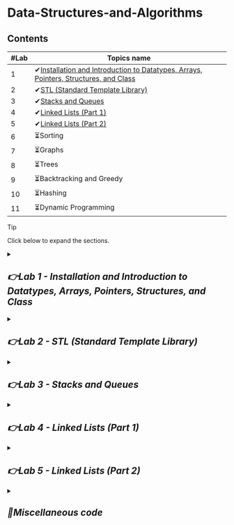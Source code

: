 # Data-Structures-and-Algorithms
## Contents
| #Lab  | Topics name |
| ------------- | ------------- |
| 1 | ✔[Installation and Introduction to Datatypes, Arrays, Pointers, Structures, and Class](https://github.com/shahidul034/Data-Structures-and-Algorithm-Tutorial/blob/main/README.md#lab-1) |
| 2 | ✔[STL (Standard Template Library)](https://github.com/shahidul034/Data-Structures-and-Algorithm-Tutorial/blob/main/README.md#lab-2) |
| 3 | ✔[Stacks and Queues](https://github.com/shahidul034/Data-Structures-and-Algorithm-Tutorial/blob/main/README.md#lab-3) |
| 4 | ✔[Linked Lists (Part 1)](https://github.com/shahidul034/Data-Structures-and-Algorithm-Tutorial?tab=readme-ov-file#lab-4)|
| 5 | ✔[Linked Lists (Part 2)](https://github.com/shahidul034/Data-Structures-and-Algorithm-Tutorial?tab=readme-ov-file#lab-5) |
| 6 | ⏳Sorting |
| 7 | ⏳Graphs|
| 8 | ⏳Trees |
| 9 | ⏳Backtracking and Greedy |
| 10 | ⏳Hashing |
| 11 | ⏳Dynamic Programming |
> [!TIP]
> Click below to expand the sections.

<!--
- [x] [Lab1: Installation and Introduction to Datatypes, Arrays, Pointers, Structures and Class](https://github.com/shahidul034/Data-Structures-and-Algorithm-Tutorial/blob/main/README.md#lab1)
- [x] [Lab2: STL](https://github.com/shahidul034/Data-Structures-and-Algorithm-Tutorial/blob/main/README.md#lab2)
- [ ] Lab3: Stacks and Queues
- [ ] Lab4: Linked Lists (Part 1)
- [ ] Lab5: Linked Lists (Part 2)
- [ ] Lab6: Sorting
- [ ] Lab7: Graphs
- [ ] Lab8: Dynamic Programming
- [ ] Lab9: Trees
- [ ] Lab10: Backtracking and Greedy
- [ ] Lab11: Hashing
-->
<details>
 
<summary><h2><i>👉Lab 1 - Installation and Introduction to Datatypes, Arrays, Pointers, Structures, and Class</i></h2></summary>
 
## 🚀Installation
⬇️[Codeblocks](https://www.codeblocks.org/downloads/binaries/)

File: codeblocks-20.03mingw-setup.exe
## 🎯Introduction to Datatypes, Arrays, Pointers, Structures and Class
### ✅Primitive Data Types
 Data elements are arranged in a sequential manner.
 
`Integer`: Whole numbers without a fractional part (e.g., -3, 0, 42).

`Floating-point`: Numbers with a fractional part (e.g., 3.14, -0.001, 2.0).

`Character`: A single character (e.g., 'a', 'Z', '9').

`Boolean`: Represents true or false values.

`Byte`: Typically a small integer ranging from 0 to 255.
### ✅Non-Primitive Data Types
 Data elements are not arranged in a sequential manner.
 
`Arrays`: A collection of elements of the same type, stored in contiguous memory locations.

`Strings`: A sequence of characters, often implemented as an array of characters.

`Structures`: A collection of variables of different data types under a single name.

`Classes`: In object-oriented programming, a blueprint for creating objects (instances).
### ✅Linear Data Structures
`Arrays`: Elements are stored in contiguous memory locations.

`Linked Lists`: Elements (nodes) are connected by pointers.

`Stacks`: LIFO (Last In First Out) structure where elements are added/removed from the top.

`Queues`: FIFO (First In First Out) structure where elements are added at the rear and removed from the front.
### ✅Nonlinear Data Structures
`Trees`: Hierarchical structure with a root node and child nodes (e.g., binary trees, AVL trees).

`Graphs`: Consist of vertices (nodes) connected by edges. Graphs can be directed or undirected.

`Heaps`: A specialized tree-based structure that satisfies the heap property (e.g., max-heap, min-heap).
### ✅Abstract Data Types (ADTs)
An Abstract Data Type (ADT) is a type (or class) for objects whose behavior is defined by a set of values and a set of operations. ADTs specify what operations can be performed but not how these operations will be implemented. Examples of ADTs include:

`List`: An ordered collection of elements with operations like insertion, deletion, and traversal.

`Stack`: Operations include push, pop, and peek.

`Queue`: Operations include enqueue, dequeue, and peek.

`Map`: A collection of key-value pairs with operations like insertion, deletion, and lookup.

`Set`: A collection of unique elements with operations like insertion, deletion, and membership testing.

### ✅ Basic array example
 
```c
#include<iostream>
using namespace std;
int main()
{
    int arr[]={3,4,5,6,7};

    int arr2[5];
    for(int i=0;i<5;i++){
        cout<<"enter: ";
        cin>>arr2[i];
    }
    cout<<arr[0]<<endl;
    for(int i=0;i<5;i++){
        cout<<arr2[i]<<endl;
    }
}
```
### ✅ Multidimensional Arrays
```c
int test[2][3] = {{2, 4, 5}, {9, 0, 19}};
    for (int i = 0; i < 2; ++i)
    {

        // access columns of the array
        for (int j = 0; j < 3; ++j)
        {
            cout << "test[" << i << "][" << j << "] = " << test[i][j] << endl;
        }
    }
```
### ✅ Pointer
 A pointer is a variable that stores the memory address of another variable. Pointers are used to indirectly access and manipulate data in memory.
 
```c
    int *ptr;
    int arr[5];
    // store the address of the first
    // element of arr in ptr
    ptr = arr;
```
Same as before
```c
    int *ptr;
    int arr[5];
    ptr = &arr[0];
```
### ✅ Access element from array
```c
    for (int i = 0; i < 3; ++i)
    {
        cout << "&arr[" << i << "] = " << *(ptr+i) << endl;
    }
```
### ✅ Structure
```c
struct Person {
    char name[50];
    int age;
    char address[100];
};
struct Person person;
strcpy(p1.name,"shakib");// #include<cstring>
person.age = 35;
person.address = "123 Main St, Anytown USA";
```
### ✅ Class

Classes can have special member functions called constructors and destructors. Constructors are used to initialize object data, while destructors are called when an object is destroyed.
```c
class person {
public:
        string name;
        int age;
        person(string name, int age){
            this->name=name;
            this->age=age;
        }

        void update_name(string name){
            this->name=name;
        }
};
```
```c
person p1("Karim",25);
p1.update_name("Testing");
cout<<p1.name<<endl;
```
<details>

<summary><h2><i>🚩Questions</i></h2></summary>

1) Create a Student class that holds information about a student, including their name, roll number, and an array of grades for different subjects. Write methods to calculate and display the student's average grade and their highest grade.

2) Create a BankAccount class that holds information about a bank account, such as account number, account holder name, and balance. Implement methods to deposit, withdraw, and display the account details. Use an array to manage multiple bank accounts.

3) Create a Book class that represents a book in a library. Each book has a title, author, ISBN, and availability status (whether the book is available or checked out). Create an array of books to represent the library and implement methods to check out a book, return a book, and display all available books.

4) Create an Employee class that holds information about an employee, such as name, employee ID, department, and salary. Create an array of employees and implement methods to add a new employee, search for an employee by ID, and display all employees in a specific department.

</details>
</details>

<details>
<summary><h2><i>👉Lab 2 - STL (Standard Template Library)</i></h2></summary>
	
## 🎯C++ Standard Template Library (STL) Tutorial
The Standard Template Library (STL) in C++ is a powerful library that provides data structures and algorithms to help you efficiently store and manipulate data. Here's a basic introduction to some of the most commonly used components in the STL, focusing only on the most important and regularly used functions.

### ✅Vector
A vector is a dynamic array that can grow in size.
```c
#include <iostream>
#include <vector>
using namespace std;

int main() {
    // Declare a vector of integers
    vector<int> v;

    // Add elements using push_back
    v.push_back(10);   // {10}
    v.push_back(20);   // {10, 20}
    v.push_back(30);   // {10, 20, 30}

    // Access elements using []
    cout << "Element at index 1: " << v[1] << endl;  // 20

    // Access the size of the vector
    cout << "Size of vector: " << v.size() << endl;  // 3

    // Remove the last element
    v.pop_back();  // Now v = {10, 20}

    // Iterate using a loop
    for (int i = 0; i < v.size(); i++) {
        cout << v[i] << " ";
    }
    cout << endl;  // Output: 10 20

    return 0;
}

```

> #### Important Functions
> * `push_back(value)`: Adds an element to the end of the vector.
> * `pop_back()`: Removes the last element.
> * `size()`: Returns the number of elements in the vector.
> * `[]`: Accesses elements by index.

### ✅Stack 
A stack follows the LIFO (Last In, First Out) principle.
```c
#include <iostream>
#include <stack>
using namespace std;

int main() {
	stack<int> s,temp;

	// Push elements onto the stack
	s.push(10);
	s.push(20);
	s.push(30);
	while (!s.empty()) {
		int current = s.top();
		cout << current << " ";

		// Remove the top element from the original stack
		s.pop();

		// Push the element onto the temporary stack
		temp.push(current);
	}

	std::cout << std::endl;

	// Restore the original stack
	while (!temp.empty()) {
		s.push(temp.top());
		temp.pop();
	}
	// Access the top element
	cout << "Top element: " << s.top() << endl;  // 30

	// Remove the top element
	s.pop();  // Now top is 20

	cout << "New top element: " << s.top() << endl;  // 20

	return 0;
}

```
> #### Important Functions
> * `push(value)`: Pushes an element onto the stack.
> * `pop()`: Removes the top element.
> * `top()`: Returns the top element.
> * `empty()`: Checks if the stack is empty.
### ✅Queue
A queue follows the FIFO (First In, First Out) principle.
```c
#include <iostream>
#include <queue>
using namespace std;

int main() {
    queue<int> q;
    
    // Add elements to the queue
    q.push(10);
    q.push(20);
    q.push(30);
    
    cout << "Method 1: Traversing while preserving the queue" << endl;
    {
        queue<int> temp = q; // Create a copy of the original queue
        while (!temp.empty()) {
            cout << temp.front() << " ";
            temp.pop();
        }
        cout << endl;
    }
    
    cout << "Method 2: Traversing and restoring the queue" << endl;
    {
        int size = q.size();
        for (int i = 0; i < size; ++i) {
            int current = q.front();
            cout << current << " ";
            q.pop();
            q.push(current);
        }
        cout << endl;
    }
    
    return 0;
}
```
> #### Important Functions
> * `push(value)`: Adds an element to the queue.
> * `pop()`: Removes the front element.
> * `front()`: Returns the front element.
> * `back()`: Returns the last element.
### ✅Set
A set stores unique elements in sorted order.
```c
#include <iostream>
#include <set>
using namespace std;

int main() {
    set<int> s;

    // Insert elements
    s.insert(10);
    s.insert(5);
    s.insert(10);  // Duplicate, will be ignored
    s.insert(15);

    // Check if element exists
    if (s.count(10)) {
        cout << "10 is present" << endl;
    }

    // Iterate through the set
    for (int x : s) {
        cout << x << " ";
    }
    cout << endl;  // Output: 5 10 15

    return 0;
}

```
> #### Important Functions
> * `insert(value)`: Inserts an element (if it’s not already present).
> * `count(value)`: Checks if an element exists (returns 0 or 1).
> * `erase(value)`: Removes an element.
> * `find(value)`: Finds an element.

### ✅Map 
A map stores key-value pairs in sorted order of keys.
```c
#include <iostream>
#include <map>
using namespace std;

int main() {
    map<string, int> m;

    // Insert key-value pairs
    m["apple"] = 5;
    m["banana"] = 10;
    m["orange"] = 20;

    // Access value by key
    cout << "Apple count: " << m["apple"] << endl;  // 5

    // Iterate through the map
    for (auto p : m) {
        cout << p.first << ": " << p.second << endl;
    }
    // Output:
    // apple: 5
    // banana: 10
    // orange: 20

    return 0;
}

```
> #### Important Functions
> * `[]`: Access or insert elements by key.
> * `insert({key, value})`: Inserts a key-value pair.
> * `find(key)`: Finds an element by key.
> * `erase(key)`: Removes an element by key.

### ✅Algorithm 
STL also provides many useful algorithms. Here are some commonly used ones:
```c
#include <iostream>
#include <algorithm>
#include <vector>
using namespace std;

int main() {
    vector<int> v = {3, 1, 4, 1, 5, 9};

    // Sort the vector
    sort(v.begin(), v.end());  // {1, 1, 3, 4, 5, 9}

    // Reverse the vector
    reverse(v.begin(), v.end());  // {9, 5, 4, 3, 1, 1}

    // Find an element
    if (binary_search(v.begin(), v.end(), 4)) {
        cout << "4 found" << endl;
    }

    // Display the vector
    for (int x : v) {
        cout << x << " ";
    }
    cout << endl;  // Output: 9 5 4 3 1 1

    return 0;
}

```
> #### Important Functions
> * `sort(start, end)`: Sorts the range [start, end).
> * `reverse(start, end)`: Reverses the range [start, end).
> * `binary_search(start, end, value)`: Checks if a value is present in a sorted range.


<details>

<summary><h2><i>🚩Questions</i></h2></summary>

1) **Problem Statement:** Given an array of integers, remove all the duplicate elements and return the unique elements in the same order as they first appeared.

2) **Problem Statement:** Given a list of words, count the frequency of each word and return the results in a dictionary (map).

3) **Problem Statement:** Given a list of integers, check if the list contains any duplicates.

4) **Problem Statement:** Given a string containing just the characters (, ), {, }, [ and ], determine if the input string is valid. The string is valid if: Open brackets must be closed by the same type of brackets. Open brackets must be closed in the correct order.

</details>
</details>

<details>
<summary><h2><i>👉Lab 3 - Stacks and Queues</i></h2></summary>
 
## 🎯Stacks
A Stack follows the LIFO (Last In First Out) principle. This means that the last element inserted into the stack is the first one to be removed. Imagine a stack of plates; the last plate placed on top is the first to be removed.

### ✅Operations on Stack

`Push:` Add an element to the top of the stack.

`Pop:` Remove the top element from the stack.

`Peek (Top)`: Retrieve the top element without removing it.

`isEmpty`: Check if the stack is empty.

`Size`: Get the number of elements in the stack.

### ✅Stack Implementation using Array
```c
#include <iostream>
using namespace std;

class Stack {
    int top;
    int arr[5]; // Stack size is 5

public:
    Stack() {
        top = -1; // Initialize stack as empty
    }

    bool isFull() {
        return top == 4; // Check if stack is full
    }

    bool isEmpty() {
        return top == -1; // Check if stack is empty
    }

    void push(int value) {
        if (isFull()) {
            cout << "Stack overflow" << endl;
        } else {
            arr[++top] = value;
            cout << "Pushed: " << value << endl;
        }
    }

    void pop() {
        if (isEmpty()) {
            cout << "Stack underflow" << endl;
        } else {
            cout << "Popped: " << arr[top--] << endl;
        }
    }

    int peek() {
        if (isEmpty()) {
            cout << "Stack is empty" << endl;
            return -1;
        } else {
            return arr[top];
        }
    }

    int size() {
        return top + 1;
    }
};

int main() {
    Stack s;
    s.push(10);
    s.push(20);
    s.push(30);
    cout << "Top element: " << s.peek() << endl;
    s.pop();
    cout << "Top element after pop: " << s.peek() << endl;
    cout << "Size of stack: " << s.size() << endl;
    return 0;
}

```
### ✅Stack Applications:

- Expression evaluation (infix to postfix)

- Backtracking algorithms (e.g., maze solving)

- Function call management in recursion

<details>
 
<summary><h2><i>🚩Questions</i></h2></summary>
 
1. **Reverse a String using Stack**
   - Write a program to reverse a string using a stack.
   
2. **Balanced Parentheses**
   - Given an expression string with parentheses `(` and `)`, check whether the parentheses are balanced or not using a stack.
   
3. **Evaluate Postfix Expression**
   - Write a program to evaluate a postfix expression (e.g., `231*+9-` equals `-4`).
   
4. **Sort a Stack**
   - Given a stack, write a program to sort its elements using recursion (you can only use stack operations like push, pop, etc.).
   
5. **Next Greater Element**
   - Given an array, for each element, find the next greater element. The next greater element is the first larger number to the right of the current element using a stack.

6. **Implement Two Stacks in an Array**
   - Implement two stacks in a single array without wasting space.

7. **Stock Span Problem**
   - Write a program to calculate the span of stock’s price for all days using a stack. The stock span on a given day is defined as the maximum number of consecutive days the stock price was less than or equal to the current price.

8. **Min Stack**
   - Design a stack that supports `push`, `pop`, `top`, and retrieving the minimum element in constant time.

</details>

## 🎯Queues
A Queue follows the FIFO (First In First Out) principle. The first element inserted into the queue is the first one to be removed. Think of a queue in a supermarket where the first customer in line is served first.

### ✅Operations on Queue

`Enqueue`: Add an element to the end of the queue.

`Dequeue`: Remove the element from the front of the queue.

`Front`: Retrieve the front element without removing it.

`isEmpty`: Check if the queue is empty.

`Size`: Get the number of elements in the queue.

### ✅Queue Implementation using Array
```c
#include <iostream>
using namespace std;

class Queue {
    int front, rear;
    int arr[5]; // Queue size is 5

public:
    Queue() {
        front = rear = -1; // Initialize queue as empty
    }

    bool isFull() {
        return rear == 4; // Check if queue is full
    }

    bool isEmpty() {
        return front == -1; // Check if queue is empty
    }

    void enqueue(int value) {
        if (isFull()) {
            cout << "Queue overflow" << endl;
        } else {
            if (front == -1) front = 0;
            arr[++rear] = value;
            cout << "Enqueued: " << value << endl;
        }
    }

    void dequeue() {
        if (isEmpty()) {
            cout << "Queue underflow" << endl;
        } else {
            cout << "Dequeued: " << arr[front++] << endl;
            if (front > rear) front = rear = -1; // Reset if queue becomes empty
        }
    }

    int peek() {
        if (isEmpty()) {
            cout << "Queue is empty" << endl;
            return -1;
        } else {
            return arr[front];
        }
    }

    int size() {
        if (isEmpty()) return 0;
        return rear - front + 1;
    }
};

int main() {
    Queue q;
    q.enqueue(10);
    q.enqueue(20);
    q.enqueue(30);
    cout << "Front element: " << q.peek() << endl;
    q.dequeue();
    cout << "Front element after dequeue: " << q.peek() << endl;
    cout << "Size of queue: " << q.size() << endl;
    return 0;
}

```


### ✅Queue Applications:

- CPU scheduling

- Breadth-First Search (BFS) in graphs

- Printer task scheduling

<details>
 
<summary><h2><i>🚩Questions</i></h2></summary>
 

1. **Generate Binary Numbers**
   - Given a number `n`, generate and print binary numbers from 1 to `n` using a queue.
   
2. **Reverse a Queue**
   - Write a program to reverse the elements of a queue.
   
3. **Implement Stack using Queues**
   - Implement a stack using two queues.
   
4. **Circular Queue Implementation**
   - Implement a circular queue with fixed size using an array.
   
5. **Interleave First Half and Second Half of a Queue**
   - Given a queue of integers, interleave the first half of the queue with the second half.
   
6. **First Non-Repeating Character in a Stream**
   - Given a stream of characters, find the first non-repeating character at any point in the stream using a queue.
   
7. **Sliding Window Maximum**
   - Given an array and an integer `k`, find the maximum element in each sliding window of size `k` using a deque (double-ended queue).
   
8. **Implement Deque (Double-Ended Queue)**
   - Implement a deque with operations `insertFront`, `insertRear`, `deleteFront`, `deleteRear`, and checking if the deque is empty or full.

---
</details>

</details>

<details>
<summary><h2><i>👉Lab 4 - Linked Lists (Part 1)</i></h2></summary>

### ✅What is a Linked List?
A linked list is a dynamic data structure that consists of a sequence of nodes. Each node contains two parts:

- `Data`: Stores the value.
- `Link`: A pointer to the next node.

Unlike arrays, linked lists are dynamic and can grow or shrink in size without reallocating memory, making them more efficient for operations like insertion and deletion.

### ✅Types of Linked Lists

- `Singly Linked List`: Each node points to the next node in the sequence.
- `Doubly Linked List`: Each node points to both the next and previous nodes.
- `Circular Linked List`: The last node points back to the first node.

### ✅Basic Operations on a Linked List
- `Inserting a Node`: Add a new node to the list.
- `Deleting a Node`: Remove a node from the list.
- `Traversing the List`: Visit all nodes to access their values.
- `Searching a Node`: Find a node with a given value.

### ✅In this code
 
`Allocation`: Dynamically allocate memory for a new node and insert it at the end.

`Insertion`: Insert a new node at the beginning, end, or a specific position.

`Traversal`: Visit all nodes to access and print their values.

### ✅Basic pointers information
- `head` points to the first node.
- `temp` helps traverse the list or store temporary positions.

### ✅Structure of a Node
```c
#include <iostream>
using namespace std;
// Node class
class node {
public:
    int info;         // Data part
    node* link;       // Pointer to the next node
};
```
```
node *head = NULL, *temp;  // Global pointers to manage the list
```
### ✅Allocation Function
The `allocation` function creates a new node with a given value and inserts it at the end of the linked list. If the list is empty, the new node becomes the head.
```c
int allocation(int item) {
    node *ptr = new node();  // Allocate a new node
    ptr->info = item;        // Set the data
    ptr->link = NULL;        // Set the link to null

    if (head == NULL) {
        head = ptr;          // If list is empty, the new node becomes head
        temp = ptr;
    } else {
        temp->link = ptr;    // Otherwise, link the last node to the new node
        temp = ptr;
    }
}

```
### ✅Traversal Function

The `traverse` function iterates through the linked list and prints the value of each node.
```c
int traverse() {
    node *srt = head;        // Start from the head
    while (srt != NULL) {
        cout << srt->info << " ";  // Print data
        srt = srt->link;           // Move to the next node
    }
    cout << endl;
}

```
### ✅Inserting a Node at the Beginning
To insert a node at the beginning of the list, we simply adjust the pointer of the new node to point to the current head, and then update the head to point to the new node.

```c
void insert_first(int data){
    node *ptr=new node();
    ptr->info=data;
    ptr->link=head;
    head=ptr;
}

```
###  ✅Inserting a Node at the End
To insert a node at the end of the list, we traverse to the last node and then link the new node to it.
```c
void insert_last(int data){
    node *ptr=new node();
    ptr->info=data;
    node *srt=head;
    while(srt->link!=NULL){
        srt=srt->link;
    }
    srt->link=ptr;
    ptr->link=NULL;
}

```
### ✅Inserting a Node After a Given Node
To insert a node after a given node, we traverse the list until we find the node with the desired value, and then adjust the pointers to insert the new node.
```c
void insert_node_after_item(int search,int data){
    node *ptr=new node();
    ptr->info=data;
    node *srt=head;
    while(srt->info!=search){
        srt=srt->link;
    }
    ptr->link=srt->link;
    srt->link=ptr;
}

```
### ✅Inserting a Node before a Given Node
To insert a node before a given node, we traverse the list until we find the node with the desired value, and then adjust the pointers to insert the new node.
```c
void insert_node_before_item(int search, int data){
    node *ptr=new node();
    ptr->info=data;
    node *srt=head,*prev;
    
    while(srt->info!=search){
        prev=srt;
        srt=srt->link;
    }
    prev->link=ptr;
    ptr->link=srt;
}

```
### ✅Main Function
The `main()` function demonstrates how to use the `allocation` and `traverse` functions to build and display the linked list.
```c
int main() {

	allocation(10);
	allocation(20);
	allocation(30);
	traverse(); //10 20 30 
	insert_first(9);
	traverse();//9 10 20 30 
	insert_last(31);
	traverse();//9 10 20 30 31 
	insert_node_after_item(20, 25);
	traverse();//9 10 20 25 30 31 
	insert_node_before_item(30,27);
	traverse();//9 10 20 25 27 30 31 
	return 0;
}

```
<details>
<summary><h2><i>🚩Questions</i></h2></summary>
	
- Write a function to insert a node at the beginning of a linked list.
	- Input: LinkedList = `10 -> 20 -> 30`, Inserting `5` at the beginning.
	- Expected Output: `5 -> 10 -> 20 -> 30`
- Implement a function to insert a node at the end of the linked list.
    - Input: LinkedList = `10 -> 20 -> 30`, Inserting `40` at the end.
    - Expected Output: `10 -> 20 -> 30 -> 40`
- Write a function to traverse and print all elements of a linked list.
    - Input: LinkedList = `10 -> 20 -> 30`
    - Expected Output: `10 20 30`
- Write a function to create a linked list from an array of values.
    - Input: Array = `[5, 10, 15, 20]`
    - Expected Output: LinkedList = `5 -> 10 -> 15 -> 20`
</details>

</details>

<details>
<summary><h2><i>👉Lab 5 - Linked Lists (Part 2)</i></h2></summary>
	

### ✅Deleting a Node with a Given Value
To delete a node with a given value, we traverse the list until we find the node. We then unlink it from the list and free the memory.

```c
int deletion_given_item(int data) {
    node *srt = head, *prev = NULL;

    while (srt != NULL) {
        if (srt->info == data) {
            if (prev == NULL) {
                head = srt->link;  // If it's the head node, update the head
            } else {
                prev->link = srt->link;  // Unlink the node
            }
            delete srt;  // Free the memory
            break;
        }
        prev = srt;
        srt = srt->link;
    }
}

```
### ✅Deleting a Node after with a Given Value
### ✅Deleting a Node before with a Given Value
### ✅Main Function
```c
int main() {
    int n;
    cin >> n;
    for (int i = 0; i < n; i++) {
        int b;
        cin >> b;
        allocation(b);       // Insert nodes at the end
    }

    traverse();

    

    return 0;
}

```

<details>
<summary><h2><i>🚩Questions</i></h2></summary>
	
- Write a function to insert a node after a given value in the linked list.

    - Input: LinkedList = `10 -> 20 -> 30`, Insert `25` after `20`.

    - Expected Output: `10 -> 20 -> 25 -> 30`

- Implement a function to insert a node before a given value in the linked list.

    - Input: LinkedList = `10 -> 20 -> 30`, Insert `15` before `20`.

    - Expected Output: `10 -> 15 -> 20 -> 30`

-   Write a function to delete a node with a specific value from the linked list.

    - Input: LinkedList = `10 -> 20 -> 30 -> 40`, Delete node `20`.

    - Expected Output: `10 -> 30 -> 40`

- Implement a function to delete the node after a given value.

    - Input: LinkedList = `10 -> 20 -> 30 -> 40`, Delete node after `20`.

    - Expected Output: `10 -> 20 -> 40`

- Write a function to reverse the linked list.

    - Input: LinkedList = `10 -> 20 -> 30`

    - Expected Output: `30 -> 20 -> 10`

- Write a function to search for a value in the linked list.

    - Input: LinkedList = `10 -> 20 -> 30`, Search for `20`.

    - Expected Output: True (`20` found in the list)

- Write a function to delete the first node of a linked list.

    - Input: LinkedList = `10 -> 20 -> 30`

    - Expected Output: `20 -> 30`
</details>

</details>

<details>
<summary><h2><i>👀Miscellaneous code</i></h2></summary>
	
## 💡Random Number generation

```
#include <iostream>
#include <cstdlib>  // for rand() and srand()
#include <ctime>    // for time()
using namespace std;
// Function to return a random number in a given range [min, max]
int getRandomNumber(int min, int max) {
    // Ensure that the range is valid
    if (min > max) {
        cerr << "Invalid range" << endl;
        return -1;  // or throw an exception
    }
    
    // Initialize random seed based on the current time
    srand(static_cast<unsigned int>(time(nullptr)));
    
    // Generate a random number between min and max
    return min + rand() % ((max - min) + 1);
}

int main() {
    int min = 1, max = 100;
    int randomNum = getRandomNumber(min, max);
    cout << "Random number between " << min << " and " << max << ": " << randomNum << endl;
}
```
</details>

